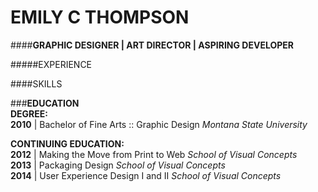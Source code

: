 # EMILY C THOMPSON  
####**GRAPHIC DESIGNER | ART DIRECTOR | ASPIRING DEVELOPER**

#####EXPERIENCE


####SKILLS

###**EDUCATION**  
**DEGREE:**  
**2010** | Bachelor of Fine Arts :: Graphic Design
_Montana State University_

**CONTINUING EDUCATION:**  
**2012** | Making the Move from Print to Web
_School of Visual Concepts_  
**2013** | Packaging Design
_School of Visual Concepts_  
**2014** | User Experience Design I and II
_School of Visual Concepts_


